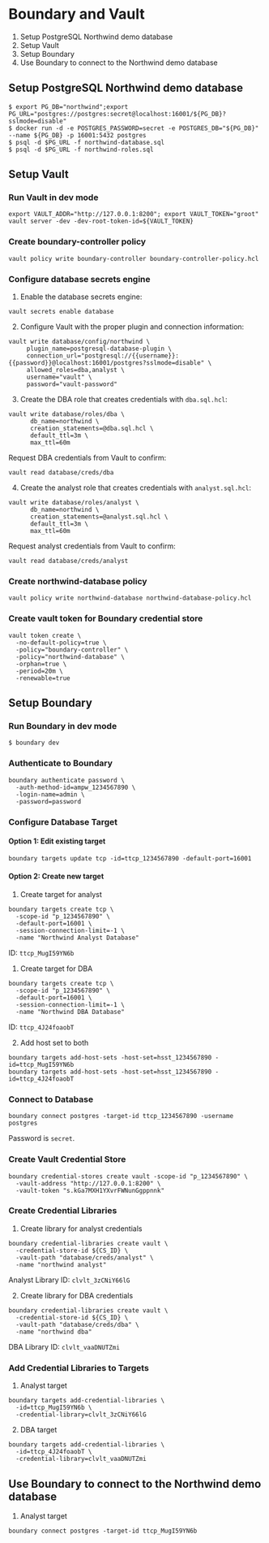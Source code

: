 # Boundary and Vault

1. Setup PostgreSQL Northwind demo database
2. Setup Vault
3. Setup Boundary
4. Use Boundary to connect to the Northwind demo database

## Setup PostgreSQL Northwind demo database


    $ export PG_DB="northwind";export PG_URL="postgres://postgres:secret@localhost:16001/${PG_DB}?sslmode=disable"
    $ docker run -d -e POSTGRES_PASSWORD=secret -e POSTGRES_DB="${PG_DB}" --name ${PG_DB} -p 16001:5432 postgres
    $ psql -d $PG_URL -f northwind-database.sql
    $ psql -d $PG_URL -f northwind-roles.sql

## Setup Vault

### Run Vault in dev mode

    export VAULT_ADDR="http://127.0.0.1:8200"; export VAULT_TOKEN="groot"
    vault server -dev -dev-root-token-id=${VAULT_TOKEN}

### Create boundary-controller policy

    vault policy write boundary-controller boundary-controller-policy.hcl

### Configure database secrets engine

1. Enable the database secrets engine:

```shell
vault secrets enable database
```

2. Configure Vault with the proper plugin and connection information:

```shell
vault write database/config/northwind \
     plugin_name=postgresql-database-plugin \
     connection_url="postgresql://{{username}}:{{password}}@localhost:16001/postgres?sslmode=disable" \
     allowed_roles=dba,analyst \
     username="vault" \
     password="vault-password"
```

3. Create the DBA role that creates credentials with `dba.sql.hcl`:

```shell
vault write database/roles/dba \
      db_name=northwind \
      creation_statements=@dba.sql.hcl \
      default_ttl=3m \
      max_ttl=60m
```

Request DBA credentials from Vault to confirm:

```shell
vault read database/creds/dba
```

4. Create the analyst role that creates credentials with `analyst.sql.hcl`:

```shell
vault write database/roles/analyst \
      db_name=northwind \
      creation_statements=@analyst.sql.hcl \
      default_ttl=3m \
      max_ttl=60m
```

Request analyst credentials from Vault to confirm:
```shell
vault read database/creds/analyst
```

### Create northwind-database policy

    vault policy write northwind-database northwind-database-policy.hcl

### Create vault token for Boundary credential store

    vault token create \
      -no-default-policy=true \
      -policy="boundary-controller" \
      -policy="northwind-database" \
      -orphan=true \
      -period=20m \
      -renewable=true

## Setup Boundary

### Run Boundary in dev mode

    $ boundary dev

### Authenticate to Boundary

    boundary authenticate password \
      -auth-method-id=ampw_1234567890 \
      -login-name=admin \
      -password=password

### Configure Database Target

#### Option 1: Edit existing target

    boundary targets update tcp -id=ttcp_1234567890 -default-port=16001

#### Option 2: Create new target

1. Create target for analyst

```shell
boundary targets create tcp \
  -scope-id "p_1234567890" \
  -default-port=16001 \
  -session-connection-limit=-1 \
  -name "Northwind Analyst Database"
```

ID: `ttcp_MugI59YN6b`

1. Create target for DBA

```shell
boundary targets create tcp \
  -scope-id "p_1234567890" \
  -default-port=16001 \
  -session-connection-limit=-1 \
  -name "Northwind DBA Database"
```

ID: `ttcp_4J24foaobT`

2. Add host set to both

```shell
boundary targets add-host-sets -host-set=hsst_1234567890 -id=ttcp_MugI59YN6b
boundary targets add-host-sets -host-set=hsst_1234567890 -id=ttcp_4J24foaobT
```

### Connect to Database

    boundary connect postgres -target-id ttcp_1234567890 -username postgres

Password is `secret`.

### Create Vault Credential Store

    boundary credential-stores create vault -scope-id "p_1234567890" \
      -vault-address "http://127.0.0.1:8200" \
      -vault-token "s.kGa7MXH1YXvrFWNunGgppnnk"

### Create Credential Libraries

1. Create library for analyst credentials

```shell
boundary credential-libraries create vault \
  -credential-store-id ${CS_ID} \
  -vault-path "database/creds/analyst" \
  -name "northwind analyst"
```

Analyst Library ID: `clvlt_3zCNiY66lG`

2. Create library for DBA credentials

```shell
boundary credential-libraries create vault \
  -credential-store-id ${CS_ID} \
  -vault-path "database/creds/dba" \
  -name "northwind dba"
```

DBA Library ID: `clvlt_vaaDNUTZmi`

### Add Credential Libraries to Targets

1. Analyst target

```shell
boundary targets add-credential-libraries \
  -id=ttcp_MugI59YN6b \
  -credential-library=clvlt_3zCNiY66lG
```

2. DBA target

```shell
boundary targets add-credential-libraries \
  -id=ttcp_4J24foaobT \
  -credential-library=clvlt_vaaDNUTZmi
```


## Use Boundary to connect to the Northwind demo database

1. Analyst target

```shell
boundary connect postgres -target-id ttcp_MugI59YN6b
```
